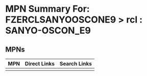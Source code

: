 



# MPN Summary For: FZERCLSANYOOSCONE9 > rcl : SANYO-OSCON_E9

## MPNs
  

|MPN|Direct Links|Search Links|
| :--- | :--- | :--- |
||||
